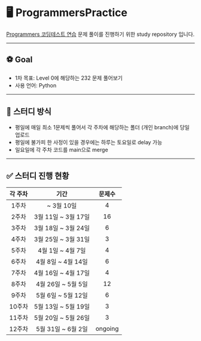 # 🖥️ ProgrammersPractice
[Programmers 코딩테스트 연습](https://school.programmers.co.kr/learn/challenges?order=recent&languages=python3&page=1&levels=0%2C1%2C2%2C3) 문제 풀이를 진행하기 위한 study repository 입니다.

---
## ⚽ Goal
- 1차 목표: Level 0에 해당하는 232 문제 풀어보기
- 사용 언어: Python

---
## :pencil: 스터디 방식
- 평일에 매일 최소 1문제씩 풀어서 각 주차에 해당하는 폴더 (개인 branch)에 당일 업로드
- 평일에 불가피 한 사정이 있을 경우에는 하루는 토요일로 delay 가능
- 일요일에 각 주차 코드를 main으로 merge

---
## :white_check_mark: 스터디 진행 현황

|각 주차|기간|문제수|
|:-----:|:-----:|:-----:|
| 1주차 |     ~ 3월 10일     | 4 |
| 2주차 | 3월 11일 ~ 3월 17일 | 16 |
| 3주차 | 3월 18일 ~ 3월 24일 | 6 |
| 4주차 | 3월 25일 ~ 3월 31일 | 3 |
| 5주차 | 4월 1일 ~ 4월 7일   | 4 |
| 6주차 | 4월 8일 ~ 4월 14일  | 6 |
| 7주차 | 4월 16일 ~ 4월 17일  | 4 |
| 8주차 | 4월 26일 ~ 5월 5일  | 12 |
| 9주차 | 5월 6일 ~ 5월 12일  | 6 |
| 10주차 | 5월 13일 ~ 5월 19일  | 3 |
| 11주차 | 5월 20일 ~ 5월 26일  | 3 |
| 12주차 | 5월 31일 ~ 6월 2일  | ongoing |
